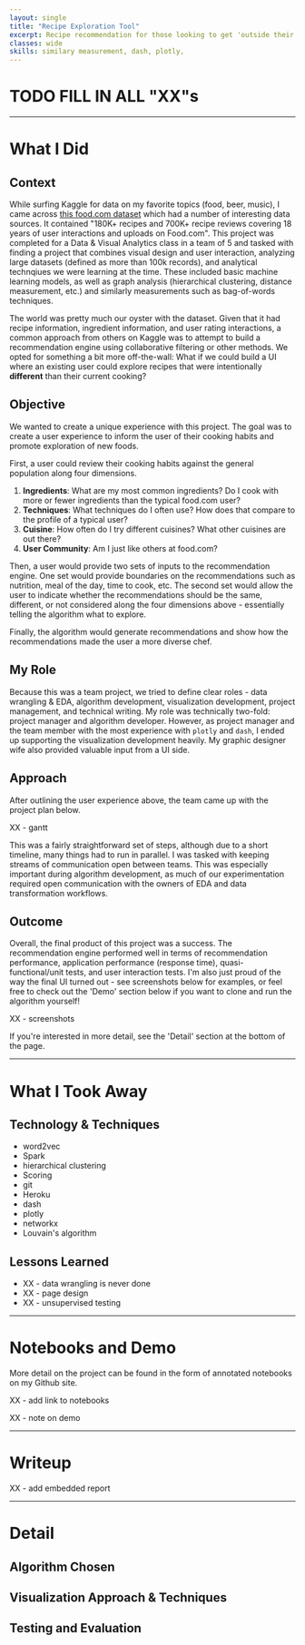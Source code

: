 ```yaml
---
layout: single
title: "Recipe Exploration Tool"
excerpt: Recipe recommendation for those looking to get 'outside their comfort zone' - exploration of similary measurements, scoring heuristics, and front-end design
classes: wide
skills: similary measurement, dash, plotly, 
---
```


# TODO FILL IN ALL "XX"s

---

# What I Did

## Context

While surfing Kaggle for data on my favorite topics (food, beer, music), I came across [this food.com dataset](https://www.kaggle.com/datasets/shuyangli94/food-com-recipes-and-user-interactions) which had a number of interesting data sources. It contained "180K+ recipes and 700K+ recipe reviews covering 18 years of user interactions and uploads on Food.com". This project was completed for a Data & Visual Analytics class in a team of 5 and tasked with finding a project that combines visual design and user interaction, analyzing large datasets (defined as more than 100k records), and analytical technqiues we were learning at the time. These included basic machine learning models, as well as graph analysis (hierarchical clustering, distance measurement, etc.) and similarly measurements such as bag-of-words techniques.

The world was pretty much our oyster with the dataset. Given that it had recipe information, ingredient information, and user rating interactions, a common approach from others on Kaggle was to attempt to build a recommendation engine using collaborative filtering or other methods. We opted for something a bit more off-the-wall: What if we could build a UI where an existing user could explore recipes that were intentionally **different** than their current cooking?


## Objective
We wanted to create a unique experience with this project. The goal was to create a user experience to inform the user of their cooking habits and promote exploration of new foods.

First, a user could review their cooking habits against the general population along four dimensions.

1. **Ingredients**: What are my most common ingredients? Do I cook with more or fewer ingredients than the typical food.com user?
2. **Techniques**: What techniques do I often use? How does that compare to the profile of a typical user?
3. **Cuisine**: How often do I try different cuisines? What other cuisines are out there?
4. **User Community**: Am I just like others at food.com?

Then, a user would provide two sets of inputs to the recommendation engine. One set would provide boundaries on the recommendations such as nutrition, meal of the day, time to cook, etc. The second set would allow the user to indicate whether the recommendations should be the same, different, or not considered along the four dimensions above - essentially telling the algorithm what to explore.

Finally, the algorithm would generate recommendations and show how the recommendations made the user a more diverse chef.

## My Role
Because this was a team project, we tried to define clear roles - data wrangling & EDA, algorithm development, visualization development, project management, and technical writing. My role was technically two-fold: project manager and algorithm developer. However, as project manager and the team member with the most experience with `plotly` and `dash`, I ended up supporting the visualization development heavily. My graphic designer wife also provided valuable input from a UI side.

## Approach
After outlining the user experience above, the team came up with the project plan below.

XX - gantt

This was a fairly straightforward set of steps, although due to a short timeline, many things had to run in parallel. I was tasked with keeping streams of communication open between teams. This was especially important during algorithm development, as much of our experimentation required open communication with the owners of EDA and data transformation workflows.

## Outcome

Overall, the final product of this project was a success. The recommendation engine performed well in terms of recommendation performance, application performance (response time), quasi-functional/unit tests, and user interaction tests. I'm also just proud of the way the final UI turned out - see screenshots below for examples, or feel free to check out the 'Demo' section below if you want to clone and run the algorithm yourself!

XX - screenshots

If you're interested in more detail, see the 'Detail' section at the bottom of the page.

---

# What I Took Away

## Technology & Techniques
* word2vec
* Spark
* hierarchical clustering
* Scoring 
* git
* Heroku
* dash
* plotly
* networkx
* Louvain's algorithm

## Lessons Learned

* XX - data wrangling is never done
* XX - page design
* XX - unsupervised testing

---

# Notebooks and Demo

More detail on the project can be found in the form of annotated notebooks on my Github site.

XX - add link to notebooks

XX - note on demo

---

# Writeup

XX - add embedded report

---

# Detail

## Algorithm Chosen

## Visualization Approach & Techniques

## Testing and Evaluation